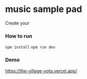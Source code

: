 # music sample pad
Create your 

### How to run
`npm install`
`npm run dev`

### Demo
https://the-village-yota.vercel.app/

